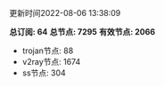 更新时间2022-08-06 13:38:09

**总订阅: 64**
**总节点: 7295**
**有效节点: 2066**
- trojan节点: 88
- v2ray节点: 1674
- ss节点: 304
